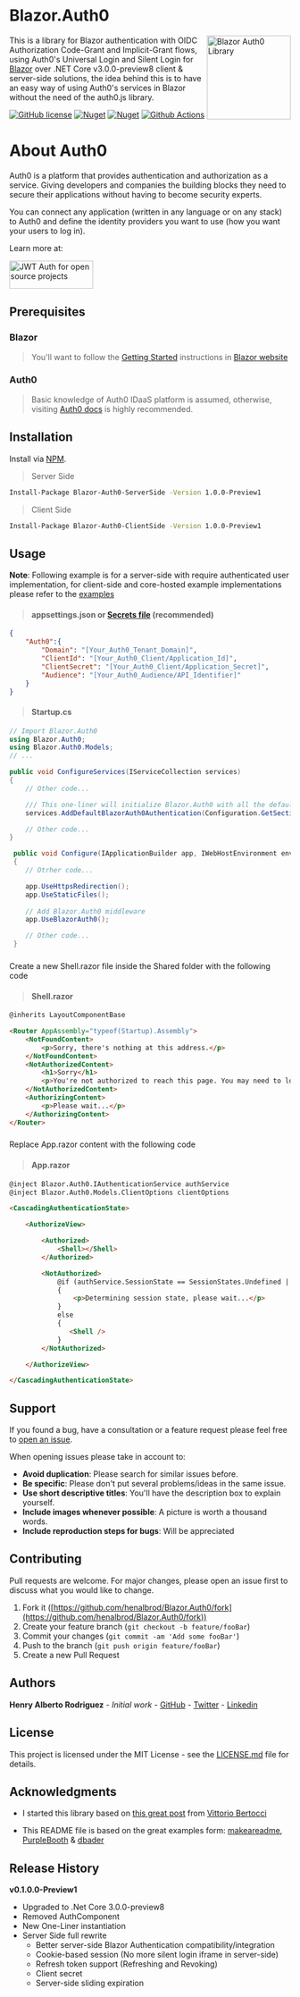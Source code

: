 # Blazor.Auth0

<img src="https://raw.githubusercontent.com/henalbrod/Blazor.Auth0/master/src/Blazor.Auth0.ClientSide/icon.png" height="150" alt="Blazor Auth0 Library" align="right"/>

This is a library for Blazor authentication with OIDC Authorization Code-Grant and Implicit-Grant flows, using Auth0's Universal Login and Silent Login for [Blazor](http://blazor.net) over .NET Core v3.0.0-preview8 client & server-side solutions, the idea behind this is to have an easy way of using Auth0's services in Blazor without the need of the auth0.js library.

[![GitHub license](https://img.shields.io/github/license/henalbrod/Blazor.Auth0?color=blue)](https://github.com/henalbrod/Blazor.Auth0/blob/master/LICENSE)
[![Nuget](https://img.shields.io/nuget/v/Blazor-Auth0-ServerSide?color=green&label=Nuget%3A%20Blazor-Auth0-ServerSide)](https://www.nuget.org/packages/Blazor-Auth0-ServerSide)
[![Nuget](https://img.shields.io/nuget/v/Blazor-Auth0-ClientSide?color=green&label=Nuget%3A%20Blazor-Auth0-Clientside)](https://www.nuget.org/packages/Blazor-Auth0-ClientSide)
[![Github Actions](https://github.com/henalbrod/Blazor.Auth0/workflows/Github%20Actions%20CI/badge.svg)](https://github.com/henalbrod/Blazor.Auth0/actions)


# About Auth0
Auth0 is a platform that provides authentication and authorization as a service. Giving developers and companies the building blocks they need to secure their applications without having to become security experts.

You can connect any application (written in any language or on any stack) to Auth0 and define the identity providers you want to use (how you want your users to log in).

Learn more at:

[<img width="150" height="50" alt="JWT Auth for open source projects" src="https://cdn.auth0.com/oss/badges/a0-badge-dark.png">](https://auth0.com/?utm_source=oss&utm_medium=gp&utm_campaign=oss)

## Prerequisites

### Blazor

>You'll want to follow the [Getting Started](https://docs.microsoft.com/en-us/aspnet/core/blazor/get-started?view=aspnetcore-3.0&tabs=visual-studio) instructions in [Blazor website](https://blazor.net)

### Auth0

> Basic knowledge of Auth0 IDaaS platform is assumed, otherwise, visiting [Auth0 docs](https://auth0.com/docs) is highly recommended.

## Installation

Install via [NPM](https://www.nuget.org/).

>Server Side
```bash
Install-Package Blazor-Auth0-ServerSide -Version 1.0.0-Preview1
````

>Client Side
```bash
Install-Package Blazor-Auth0-ClientSide -Version 1.0.0-Preview1
````

## Usage

 **Note**: Following example is for a server-side with require authenticated user implementation, for client-side and core-hosted example implementations please refer to the [examples](https://github.com/henalbrod/Blazor.Auth0/tree/master/examples)

> #### appsettings.json or [Secrets file](https://docs.microsoft.com/en-us/aspnet/core/security/app-secrets?view=aspnetcore-3.0&tabs=windows#secret-manager) (recommended)

```Json
{
	"Auth0":{
		"Domain": "[Your_Auth0_Tenant_Domain]",
		"ClientId": "[Your_Auth0_Client/Application_Id]",
		"ClientSecret": "[Your_Auth0_Client/Application_Secret]",
		"Audience": "[Your_Auth0_Audience/API_Identifier]"
	}
}
```
> #### Startup.cs

```C#
// Import Blazor.Auth0
using Blazor.Auth0;
using Blazor.Auth0.Models;
// ...

public void ConfigureServices(IServiceCollection services)
{
	// Other code...

	/// This one-liner will initialize Blazor.Auth0 with all the defaults
	services.AddDefaultBlazorAuth0Authentication(Configuration.GetSection("Auth0").Get<ClientOptions>());	

	// Other code...
}

 public void Configure(IApplicationBuilder app, IWebHostEnvironment env)
 {
    // Otrher code...

	app.UseHttpsRedirection();
	app.UseStaticFiles();
     
	// Add Blazor.Auth0 middleware     
	app.UseBlazorAuth0();

	// Other code...
 }
```
###
Create a new Shell.razor file inside the Shared folder with the following code
> #### Shell.razor

```HTML
@inherits LayoutComponentBase

<Router AppAssembly="typeof(Startup).Assembly">
    <NotFoundContent>
        <p>Sorry, there's nothing at this address.</p>
    </NotFoundContent>
    <NotAuthorizedContent>
        <h1>Sorry</h1>
        <p>You're not authorized to reach this page. You may need to log in as a different user.</p>
    </NotAuthorizedContent>
    <AuthorizingContent>
        <p>Please wait...</p>
    </AuthorizingContent>
</Router>
``` 
###
Replace App.razor content with the following code
> #### App.razor

```HTML
@inject Blazor.Auth0.IAuthenticationService authService
@inject Blazor.Auth0.Models.ClientOptions clientOptions

<CascadingAuthenticationState>

    <AuthorizeView>

        <Authorized>
            <Shell></Shell>
        </Authorized>

        <NotAuthorized>
            @if (authService.SessionState == SessionStates.Undefined || clientOptions.RequireAuthenticatedUser)
            {
                <p>Determining session state, please wait...</p>
            }
            else
            {                
               <Shell />
            }
        </NotAuthorized>

    </AuthorizeView>

</CascadingAuthenticationState>
```
## Support
If you found a bug, have a consultation or a feature request please feel free to [open an issue](https://github.com/henalbrod/Blazor.Auth0/issues).

When opening issues please take in account to:

* **Avoid duplication**: Please search for similar issues before.
* **Be specific**: Please don't put several problems/ideas in the same issue.
* **Use short descriptive titles**: You'll have the description box to explain yourself.
* **Include images whenever possible**: A picture is worth a thousand words.
* **Include reproduction steps for bugs**:  Will be appreciated

## Contributing
Pull requests are welcome. For major changes, please open an issue first to discuss what you would like to change.

1.  Fork it ([https://github.com/henalbrod/Blazor.Auth0/fork](https://github.com/henalbrod/Blazor.Auth0/fork))
2.  Create your feature branch (`git checkout -b feature/fooBar`)
3.  Commit your changes (`git commit -am 'Add some fooBar'`)
4.  Push to the branch (`git push origin feature/fooBar`)
5.  Create a new Pull Request

## Authors
**Henry Alberto Rodriguez** - _Initial work_ - [GitHub](https://github.com/henalbrod) -  [Twitter](https://twitter.com/henalbrod)  - [Linkedin](https://www.linkedin.com/in/henalbrod/)

## License

This project is licensed under the MIT License - see the [LICENSE.md](https://github.com/henalbrod/Blazor.Auth0/blob/master/LICENSE) file for details.

## Acknowledgments

* I started this library based on [this great post](https://auth0.com/blog/oauth2-implicit-grant-and-spa/) from [Vittorio Bertocci](https://twitter.com/vibronet)

* This README file is based on the great examples form: [makeareadme](https://www.makeareadme.com/), [PurpleBooth](https://gist.github.com/PurpleBooth/109311bb0361f32d87a2) & [dbader](https://github.com/dbader/readme-template/blob/master/README.md)

## Release History

**v0.1.0.0-Preview1**
* Upgraded to .Net Core 3.0.0-preview8
* Removed AuthComponent
* New One-Liner instantiation
* Server Side full rewrite
	* Better server-side Blazor Authentication compatibility/integration
	* Cookie-based session (No more silent login iframe in server-side)
	* Refresh token support (Refreshing and Revoking)
	* Client secret
	* Server-side sliding expiration